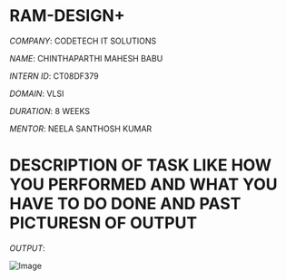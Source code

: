 # RAM-DESIGN+

*COMPANY*: CODETECH IT SOLUTIONS

*NAME*: CHINTHAPARTHI MAHESH BABU

*INTERN ID*: CT08DF379

*DOMAIN*: VLSI

*DURATION*: 8 WEEKS

*MENTOR*: NEELA SANTHOSH KUMAR

# DESCRIPTION OF TASK LIKE HOW YOU PERFORMED AND WHAT YOU HAVE TO DO DONE AND PAST PICTURESN OF OUTPUT

*OUTPUT*:

![Image](https://github.com/user-attachments/assets/867ff6b0-a2c2-4414-b615-0cfc5ea50930)
